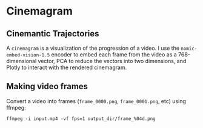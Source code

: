 # Cinemagram

## Cinemantic Trajectories

A `cinemagram` is a visualization of the progression of a video. I use the `nomic-embed-vision-1.5` encoder to embed each frame from the video as a 768-dimensional vector, PCA to reduce the vectors into two dimensions, and Plotly to interact with the rendered cinemagram.

## Making video frames

Convert a video into frames (`frame_0000.png`, `frame_0001.png`, etc) using ffmpeg:

```
ffmpeg -i input.mp4 -vf fps=1 output_dir/frame_%04d.png
```
